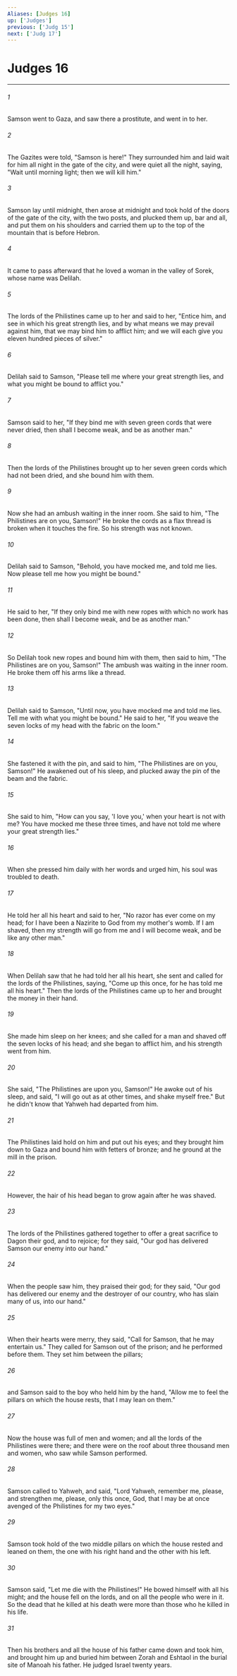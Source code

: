 ```yaml
---
Aliases: [Judges 16]
up: ['Judges']
previous: ['Judg 15']
next: ['Judg 17']
---
```

# Judges 16
***





###### 1 

Samson went to Gaza, and saw there a prostitute, and went in to her. 



###### 2 

The Gazites were told, "Samson is here!" They surrounded him and laid wait for him all night in the gate of the city, and were quiet all the night, saying, "Wait until morning light; then we will kill him." 



###### 3 

Samson lay until midnight, then arose at midnight and took hold of the doors of the gate of the city, with the two posts, and plucked them up, bar and all, and put them on his shoulders and carried them up to the top of the mountain that is before Hebron. 



###### 4 

It came to pass afterward that he loved a woman in the valley of Sorek, whose name was Delilah. 



###### 5 

The lords of the Philistines came up to her and said to her, "Entice him, and see in which his great strength lies, and by what means we may prevail against him, that we may bind him to afflict him; and we will each give you eleven hundred pieces of silver." 



###### 6 

Delilah said to Samson, "Please tell me where your great strength lies, and what you might be bound to afflict you." 



###### 7 

Samson said to her, "If they bind me with seven green cords that were never dried, then shall I become weak, and be as another man." 



###### 8 

Then the lords of the Philistines brought up to her seven green cords which had not been dried, and she bound him with them. 



###### 9 

Now she had an ambush waiting in the inner room. She said to him, "The Philistines are on you, Samson!" He broke the cords as a flax thread is broken when it touches the fire. So his strength was not known. 



###### 10 

Delilah said to Samson, "Behold, you have mocked me, and told me lies. Now please tell me how you might be bound." 



###### 11 

He said to her, "If they only bind me with new ropes with which no work has been done, then shall I become weak, and be as another man." 



###### 12 

So Delilah took new ropes and bound him with them, then said to him, "The Philistines are on you, Samson!" The ambush was waiting in the inner room. He broke them off his arms like a thread. 



###### 13 

Delilah said to Samson, "Until now, you have mocked me and told me lies. Tell me with what you might be bound." He said to her, "If you weave the seven locks of my head with the fabric on the loom." 



###### 14 

She fastened it with the pin, and said to him, "The Philistines are on you, Samson!" He awakened out of his sleep, and plucked away the pin of the beam and the fabric. 



###### 15 

She said to him, "How can you say, 'I love you,' when your heart is not with me? You have mocked me these three times, and have not told me where your great strength lies." 



###### 16 

When she pressed him daily with her words and urged him, his soul was troubled to death. 



###### 17 

He told her all his heart and said to her, "No razor has ever come on my head; for I have been a Nazirite to God from my mother's womb. If I am shaved, then my strength will go from me and I will become weak, and be like any other man." 



###### 18 

When Delilah saw that he had told her all his heart, she sent and called for the lords of the Philistines, saying, "Come up this once, for he has told me all his heart." Then the lords of the Philistines came up to her and brought the money in their hand. 



###### 19 

She made him sleep on her knees; and she called for a man and shaved off the seven locks of his head; and she began to afflict him, and his strength went from him. 



###### 20 

She said, "The Philistines are upon you, Samson!" He awoke out of his sleep, and said, "I will go out as at other times, and shake myself free." But he didn't know that Yahweh had departed from him. 



###### 21 

The Philistines laid hold on him and put out his eyes; and they brought him down to Gaza and bound him with fetters of bronze; and he ground at the mill in the prison. 



###### 22 

However, the hair of his head began to grow again after he was shaved. 



###### 23 

The lords of the Philistines gathered together to offer a great sacrifice to Dagon their god, and to rejoice; for they said, "Our god has delivered Samson our enemy into our hand." 



###### 24 

When the people saw him, they praised their god; for they said, "Our god has delivered our enemy and the destroyer of our country, who has slain many of us, into our hand." 



###### 25 

When their hearts were merry, they said, "Call for Samson, that he may entertain us." They called for Samson out of the prison; and he performed before them. They set him between the pillars; 



###### 26 

and Samson said to the boy who held him by the hand, "Allow me to feel the pillars on which the house rests, that I may lean on them." 



###### 27 

Now the house was full of men and women; and all the lords of the Philistines were there; and there were on the roof about three thousand men and women, who saw while Samson performed. 



###### 28 

Samson called to Yahweh, and said, "Lord Yahweh, remember me, please, and strengthen me, please, only this once, God, that I may be at once avenged of the Philistines for my two eyes." 



###### 29 

Samson took hold of the two middle pillars on which the house rested and leaned on them, the one with his right hand and the other with his left. 



###### 30 

Samson said, "Let me die with the Philistines!" He bowed himself with all his might; and the house fell on the lords, and on all the people who were in it. So the dead that he killed at his death were more than those who he killed in his life. 



###### 31 

Then his brothers and all the house of his father came down and took him, and brought him up and buried him between Zorah and Eshtaol in the burial site of Manoah his father. He judged Israel twenty years.
